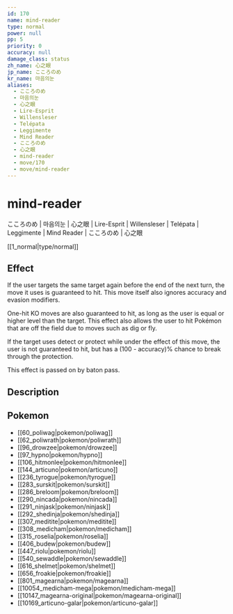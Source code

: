 ```yaml
---
id: 170
name: mind-reader
type: normal
power: null
pp: 5
priority: 0
accuracy: null
damage_class: status
zh_name: 心之眼
jp_name: こころのめ
kr_name: 마음의눈
aliases:
  - こころのめ
  - 마음의눈
  - 心之眼
  - Lire-Esprit
  - Willensleser
  - Telépata
  - Leggimente
  - Mind Reader
  - こころのめ
  - 心之眼
  - mind-reader
  - move/170
  - move/mind-reader
---
```

# mind-reader
    
こころのめ | 마음의눈 | 心之眼 | Lire-Esprit | Willensleser | Telépata | Leggimente | Mind Reader | こころのめ | 心之眼

[[1_normal|type/normal]]

## Effect

If the user targets the same target again before the end of the next turn, the move it uses is guaranteed to hit.  This move itself also ignores accuracy and evasion modifiers.

One-hit KO moves are also guaranteed to hit, as long as the user is equal or higher level than the target.  This effect also allows the user to hit Pokémon that are off the field due to moves such as dig or fly.

If the target uses detect or protect while under the effect of this move, the user is not guaranteed to hit, but has a (100 - accuracy)% chance to break through the protection.

This effect is passed on by baton pass.

## Description



## Pokemon

- [[60_poliwag|pokemon/poliwag]]
- [[62_poliwrath|pokemon/poliwrath]]
- [[96_drowzee|pokemon/drowzee]]
- [[97_hypno|pokemon/hypno]]
- [[106_hitmonlee|pokemon/hitmonlee]]
- [[144_articuno|pokemon/articuno]]
- [[236_tyrogue|pokemon/tyrogue]]
- [[283_surskit|pokemon/surskit]]
- [[286_breloom|pokemon/breloom]]
- [[290_nincada|pokemon/nincada]]
- [[291_ninjask|pokemon/ninjask]]
- [[292_shedinja|pokemon/shedinja]]
- [[307_meditite|pokemon/meditite]]
- [[308_medicham|pokemon/medicham]]
- [[315_roselia|pokemon/roselia]]
- [[406_budew|pokemon/budew]]
- [[447_riolu|pokemon/riolu]]
- [[540_sewaddle|pokemon/sewaddle]]
- [[616_shelmet|pokemon/shelmet]]
- [[656_froakie|pokemon/froakie]]
- [[801_magearna|pokemon/magearna]]
- [[10054_medicham-mega|pokemon/medicham-mega]]
- [[10147_magearna-original|pokemon/magearna-original]]
- [[10169_articuno-galar|pokemon/articuno-galar]]

